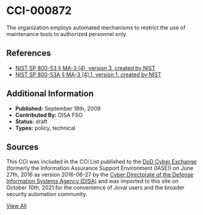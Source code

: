 # CCI-000872

The organization employs automated mechanisms to restrict the use of maintenance tools to authorized personnel only.

## References ##

* [NIST SP 800-53 § MA-3 (4), version 3, created by NIST](http://csrc.nist.gov/publications/PubsSPs.html)
* [NIST SP 800-53A § MA-3 (4).1, version 1, created by NIST](http://csrc.nist.gov/publications/PubsSPs.html)


## Additional Information ##

* **Published:** September 18th, 2009
* **Contributed By:** DISA FSO
* **Status:** draft
* **Types:** policy, technical

## Sources ##

This CCI was included in the CCI List published to the [DoD Cyber Exchange](https://public.cyber.mil/stigs/cci/)
(formerly the Information Assurance Support Environment (IASE)) on June 27th, 2016 as version
2016-06-27 by the [Cyber Directorate of the Defense Information Systems Agency (DISA)](https://public.cyber.mil/about-cyber/)
and was imported to this site on October 10th, 2021 for the convenience of Joval users and the broader
security automation community.

[View All](../README.md)
